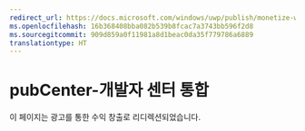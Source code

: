 ```yaml
---
redirect_url: https://docs.microsoft.com/windows/uwp/publish/monetize-with-ads
ms.openlocfilehash: 16b368408bba082b539b8fcac7a3743bb596f2d8
ms.sourcegitcommit: 909d859a0f11981a8d1beac0da35f779786a6889
translationtype: HT
---
```

# <a name="pubcenter-dev-center-integration"></a>pubCenter-개발자 센터 통합

이 페이지는 광고를 통한 수익 창출로 리디렉션되었습니다.